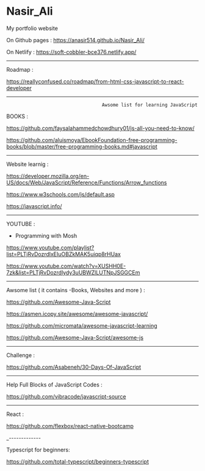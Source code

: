 # Nasir_Ali
My portfolio website 

On Github pages :
https://anasir514.github.io/Nasir_Ali/

On Netlify :
https://soft-cobbler-bce376.netlify.app/



--------------------------------------------------------------------------------------------------------
Roadmap :

https://reallyconfused.co/roadmap/from-html-css-javascript-to-react-developer


--------------------------------------------------------------------------------------------------------


                                       Awsome list for learning JavaScript



BOOKS : 


https://github.com/faysalahammedchowdhury01/js-all-you-need-to-know/


https://github.com/aluismoya/EbookFoundation-free-programming-books/blob/master/free-programming-books.md#javascript


--------------------------------------------------------------------------------------------------------

Website learnig :


https://developer.mozilla.org/en-US/docs/Web/JavaScript/Reference/Functions/Arrow_functions

https://www.w3schools.com/js/default.asp

https://javascript.info/

--------------------------------------------------------------------------------------------------------

YOUTUBE : 

- Programming with Mosh


https://www.youtube.com/playlist?list=PLTjRvDozrdlxEIuOBZkMAK5uiqp8rHUax


https://www.youtube.com/watch?v=XUSHH0E-7zk&list=PLTjRvDozrdlydy3uUBWZlLUTNpJSGGCEm




--------------------------------------------------------------------------------------------------------

Awsome list ( it contains -Books, Websites and more ) :


https://github.com/Awesome-Java-Script


https://asmen.icopy.site/awesome/awesome-javascript/


https://github.com/micromata/awesome-javascript-learning


https://github.com/Awesome-Java-Script/awesome-js


--------------------------------------------------------------------------------------------------------


Challenge : 

https://github.com/Asabeneh/30-Days-Of-JavaScript


--------------------------------------------------------------------------------------------------------


Help Full Blocks of JavaScript Codes :

https://github.com/vibracode/javascript-source



--------------------------------------------------------------------------------------------------------

React : 

https://github.com/flexbox/react-native-bootcamp


_-------------

Typescript for beginners:

https://github.com/total-typescript/beginners-typescript



